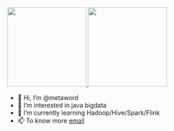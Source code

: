 <a href="https://github.com/metaword">
  <img height="180em" src="https://github-readme-stats.vercel.app/api?username=metaword&theme=buefy&show_icons=true" />
  <img height="180em" src="https://github-readme-stats.vercel.app/api/top-langs/?username=metaword&theme=buefy&layout=compact" />
</a>

- 👋 Hi, I’m @metaword
- 👀 I’m interested in java bigdata
- 🌱 I’m currently learning Hadoop/Hive/Spark/Flink
- 📫 To know more [email](mailto:atbcoder@gmail.com)
